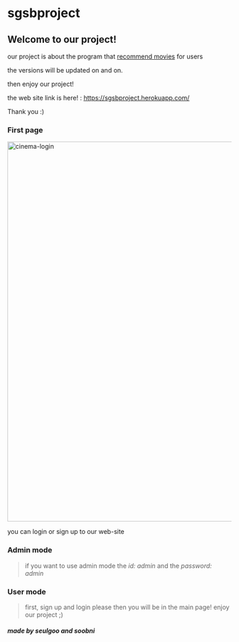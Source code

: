 # sgsbproject

## Welcome to our project!
  
  our project is about the program that <u>recommend movies</u> for users
  
  the versions will be updated on and on.
  
  then enjoy our project!
  
  the web site link is here! : https://sgsbproject.herokuapp.com/
  
  Thank you :)

### First page

<img width="854" alt="cinema-login" src="https://user-images.githubusercontent.com/61505435/101627999-83f4da00-3a62-11eb-9836-6dc01758754b.png">

you can login or sign up to our web-site

### Admin mode

>if you want to use admin mode the *id: admin* and the *password: admin*


### User mode

> first, sign up and login please
> then you will be in the main page!
> enjoy our project ;)



##### made by seulgoo and soobni
